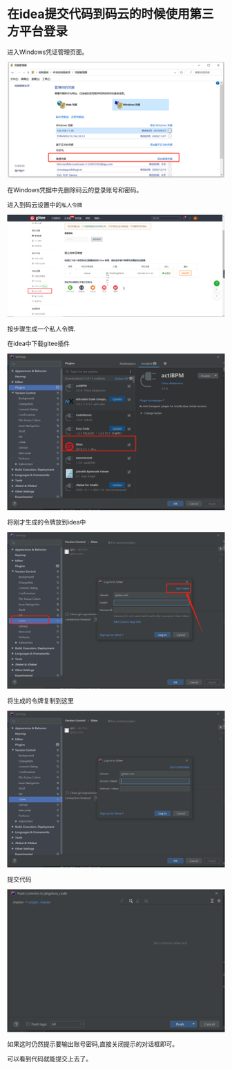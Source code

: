 # 在idea提交代码到码云的时候使用第三方平台登录

进入Windows凭证管理页面。

![image-20210118161831206](assets/image-20210118161831206.png)

在Windows凭据中先删除码云的登录账号和密码。



进入到码云设置中的`私人令牌`

![image-20210118161940163](assets/image-20210118161940163.png)

按步骤生成一个私人令牌.



在idea中下载gitee插件

![image-20210118162040351](assets/image-20210118162040351.png)

将刚才生成的令牌放到idea中

![image-20210118162131944](assets/image-20210118162131944.png)

将生成的令牌复制到这里

![image-20210118162155391](assets/image-20210118162155391.png)





提交代码

![image-20210118162236867](assets/image-20210118162236867.png)

如果这时仍然提示要输出账号密码,直接关闭提示的对话框即可。

可以看到代码就能提交上去了。
